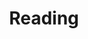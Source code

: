 ---
layout: reading
lang: en
ref: writing
title: Reading
intro: |
    I intend to use this page as a way to keep track of the books I read, in a way that makes sense to me. If it helps you discover a book you’d like to read too, that’d be awesome.

    Probably won’t add books I finished before 2021.
books-2021:
  - title: Call Me by Your Name
    cover: /assets/books/call-me-by-your-name.jpg
    author: André Aciman
    pages: 256
    my-notes: | 
        Despite being a quick read, this book is full of insights on human psychology and advice that one would have to spend years collecting. My feelings are a bit mixed but overall I think it’s shifted my perspective and that I’ve gained something valuable.

        ♥️
books-reading:
  - title: "When Breath Becomes Air (NOTE: Read this!)"
    cover: /assets/books/when-breath-becomes-air.jpg
    author: Paul Kalanithi
  - title: The Design of Everyday Things
    cover: /assets/books/the-design-of-everyday-things.png
    author: Don Norman
  - title: The Demon-Haunted World
    cover: /assets/books/the-demon-haunted-world.jpg
    author: Carl Sagan, Ann Druyan
  - title: Learn To Code Now
    cover: /assets/books/learn-to-code-now-superhi.jpg
    author: Rik Lomas
#   - title: Average Is Over
#     cover: /assets/books/average-is-over.jpg
#     author: Tyler Cowen

---